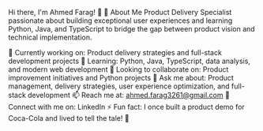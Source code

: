 Hi there, I'm Ahmed Farag! 👋
🚀 About Me
Product Delivery Specialist passionate about building exceptional user experiences and learning Python, Java, and TypeScript to bridge the gap between product vision and technical implementation.

🔭 Currently working on: Product delivery strategies and full-stack development projects
🌱 Learning: Python, Java, TypeScript, data analysis, and modern web development
👯 Looking to collaborate on: Product improvement initiatives and Python projects
💬 Ask me about: Product management, delivery strategies, user experience optimization, and full-stack development
📫 Reach me at: ahmed.farag3261@gmail.com
🔗 Connect with me on: LinkedIn
⚡ Fun fact: I once built a product demo for Coca-Cola and lived to tell the tale! 🥤
<!---
Ahmed3261/Ahmed3261 is a ✨ special ✨ repository because its `README.md` (this file) appears on your GitHub profile.
You can click the Preview link to take a look at your changes.
--->
